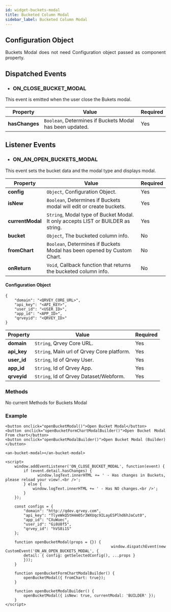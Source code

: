 ```yaml
---
id: widget-buckets-modal
title: Bucketed Column Modal
sidebar_label: Bucketed Column Modal
---
```


<div style="text-align: justify">

## Configuration Object

Buckets Modal does not need Configuration object passed as component property.



## Dispatched Events

* ### ON\_CLOSE\_BUCKET\_MODAL

This event is emitted when the user close the Bukets modal.

| **Property** | **Value** | **Required** |
| --- | --- | --- |
| **hasChanges** | `Boolean`, Determines if Buckets Modal has been updated. | Yes |



## Listener Events

* ### ON\_AN\_OPEN\_BUCKETS\_MODAL

This event sets the bucket data and the modal type and displays modal.

| **Property** | **Value** | **Required** |
| --- | --- | --- |
| **config** | `Object`, Configuration Object. | Yes |
| **isNew** | `Boolean`, Determines if Buckets modal will edit or create buckets. | Yes |
| **currentModal** | `String`, Modal type of Bucket Modal. It only accepts LIST or BUILDER as string. | Yes |
| **bucket** | `Object`, The bucketed column info. | No |
| **fromChart** | `Boolean`, Determines if Buckets Modal has been opened by Custom Chart. | No |
| **onReturn** | `Void`, Callback function that returns the bucketed column info. | No |


#### Configuration Object
```
{
    "domain": "<QRVEY_CORE_URL>",
    "api_key": "<API_KEY>",
    "user_id": "<USER_ID>",
    "app_id": "<APP_ID>",
    "qrveyid": "<QRVEY_ID>"
}
```

| **Property** | **Value** | **Required** |
| --- | --- | --- |
| **domain** | `String`, Qrvey Core URL. | Yes |
| **api_key** | `String`, Main url of Qrvey Core platform. | Yes |
| **user_id** | `String`, Id of Qrvey User. | Yes |
| **app_id** | `String`, Id of Qrvey App. | Yes |
| **qrveyid** | `String`, Id of Qrvey Dataset/Webform. | Yes |


### Methods

No current Methods for Buckets Modal



### Example

```
<button onclick="openBucketModal()">Open Bucket Modal</button>
<button onclick="openBucketFormChartModalBuilder()">Open Bucket Modal From chart</button>
<button onclick="openBucketModalBuilder()">Open Bucket Modal (Builder)</button>

<an-bucket-modal></an-bucket-modal>

<script>
    window.addEventListener('ON_CLOSE_BUCKET_MODAL', function(event) {
        if (event.detail.hasChanges) {
            window.logText.innerHTML += ' - Has changes in Buckets, please reload your view!.<br />';
        } else {
            window.logText.innerHTML += ' - Has NO changes.<br />';
        }
    });

    const configs = {
        "domain": "http://qdev.qrvey.com",
        "api_key": "TlyeWkQ5tH4m05r3WXUqc9ILayESPlhd6hJaCut0",
        "app_id": "CXuWuec",
        "user_id": "Gi8U8f5",
        "qrvey_id": "hVS8i1S"
    };

    function openBucketModal(props = {}) {
        window.dispatchEvent(new CustomEvent('ON_AN_OPEN_BUCKETS_MODAL', {
        detail: { config: getSelectedConfig(), ...props }
        }));
    }

    function openBucketFormChartModalBuilder() {
        openBucketModal({ fromChart: true});
    }

    function openBucketModalBuilder() {
        openBucketModal({ isNew: true, currentModal: 'BUILDER' });
    }
</script>
```
</div>
